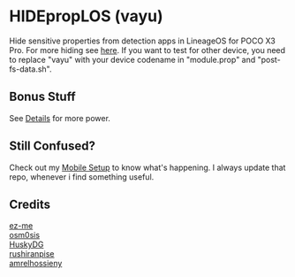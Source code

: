 # HIDEpropLOS (vayu)
Hide sensitive properties from detection apps in LineageOS for POCO X3 Pro. For more hiding see [here](https://github.com/ToucH9000/Mobile-Setup/blob/main/Files/build.prop). If you want to test for other device, you need to replace "vayu" with your device codename in "module.prop" and "post-fs-data.sh".

## Bonus Stuff
See [Details](Details.md) for more power.

## Still Confused?
Check out my [Mobile Setup](https://github.com/ToucH9000/Mobile-Specification) to know what's happening. I always update that repo, whenever i find something useful.

## Credits
[ez-me](https://github.com/ez-me)<br>
[osm0sis](https://github.com/osm0sis)<br>
[HuskyDG](https://github.com/HuskyDG)<br>
[rushiranpise](https://github.com/rushiranpise)<br>
[amrelhossieny](https://github.com/amrelhossieny)
